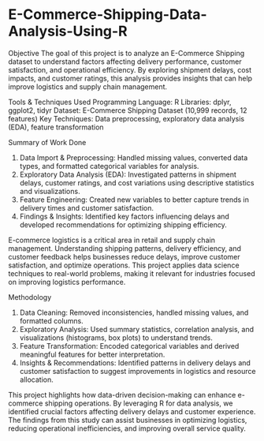 # E-Commerce-Shipping-Data-Analysis-Using-R

Objective
The goal of this project is to analyze an E-Commerce Shipping dataset to understand factors affecting delivery performance, customer satisfaction, and operational efficiency. By exploring shipment delays, cost impacts, and customer ratings, this analysis provides insights that can help improve logistics and supply chain management.

Tools & Techniques Used
Programming Language: R
Libraries: dplyr, ggplot2, tidyr
Dataset: E-Commerce Shipping Dataset (10,999 records, 12 features)
Key Techniques: Data preprocessing, exploratory data analysis (EDA), feature transformation

Summary of Work Done
1. Data Import & Preprocessing: Handled missing values, converted data types, and formatted categorical variables for analysis.
2. Exploratory Data Analysis (EDA): Investigated patterns in shipment delays, customer ratings, and cost variations using descriptive statistics and visualizations.
3. Feature Engineering: Created new variables to better capture trends in delivery times and customer satisfaction.
4. Findings & Insights: Identified key factors influencing delays and developed recommendations for optimizing shipping efficiency.

E-commerce logistics is a critical area in retail and supply chain management. Understanding shipping patterns, delivery efficiency, and customer feedback helps businesses reduce delays, improve customer satisfaction, and optimize operations. This project applies data science techniques to real-world problems, making it relevant for industries focused on improving logistics performance.

Methodology
1. Data Cleaning: Removed inconsistencies, handled missing values, and formatted columns.
2. Exploratory Analysis: Used summary statistics, correlation analysis, and visualizations (histograms, box plots) to understand trends.
3. Feature Transformation: Encoded categorical variables and derived meaningful features for better interpretation.
4. Insights & Recommendations: Identified patterns in delivery delays and customer satisfaction to suggest improvements in logistics and resource allocation.

This project highlights how data-driven decision-making can enhance e-commerce shipping operations. By leveraging R for data analysis, we identified crucial factors affecting delivery delays and customer experience. The findings from this study can assist businesses in optimizing logistics, reducing operational inefficiencies, and improving overall service quality.
